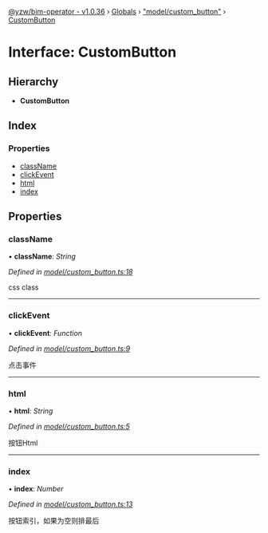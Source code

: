 [@yzw/bim-operator - v1.0.36](../README.md) › [Globals](../globals.md) › ["model/custom_button"](../modules/_model_custom_button_.md) › [CustomButton](_model_custom_button_.custombutton.md)

# Interface: CustomButton

## Hierarchy

* **CustomButton**

## Index

### Properties

* [className](_model_custom_button_.custombutton.md#classname)
* [clickEvent](_model_custom_button_.custombutton.md#clickevent)
* [html](_model_custom_button_.custombutton.md#html)
* [index](_model_custom_button_.custombutton.md#index)

## Properties

###  className

• **className**: *String*

*Defined in [model/custom_button.ts:18](https://github.com/youkaisteve/bim-operator/blob/3cd98e1/src/model/custom_button.ts#L18)*

css class

___

###  clickEvent

• **clickEvent**: *Function*

*Defined in [model/custom_button.ts:9](https://github.com/youkaisteve/bim-operator/blob/3cd98e1/src/model/custom_button.ts#L9)*

点击事件

___

###  html

• **html**: *String*

*Defined in [model/custom_button.ts:5](https://github.com/youkaisteve/bim-operator/blob/3cd98e1/src/model/custom_button.ts#L5)*

按钮Html

___

###  index

• **index**: *Number*

*Defined in [model/custom_button.ts:13](https://github.com/youkaisteve/bim-operator/blob/3cd98e1/src/model/custom_button.ts#L13)*

按钮索引，如果为空则排最后
